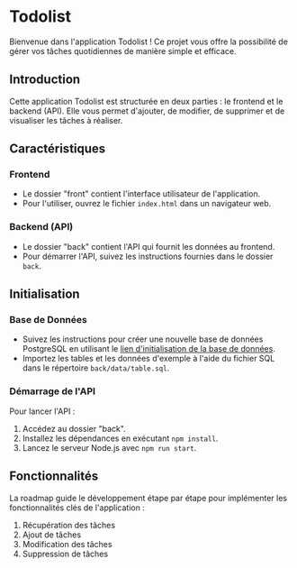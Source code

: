 # Todolist

Bienvenue dans l'application Todolist ! Ce projet vous offre la possibilité de gérer vos tâches quotidiennes de manière simple et efficace.

## Introduction

Cette application Todolist est structurée en deux parties : le frontend et le backend (API). Elle vous permet d'ajouter, de modifier, de supprimer et de visualiser les tâches à réaliser.

## Caractéristiques

### Frontend

- Le dossier "front" contient l'interface utilisateur de l'application.
- Pour l'utiliser, ouvrez le fichier `index.html` dans un navigateur web.

### Backend (API)

- Le dossier "back" contient l'API qui fournit les données au frontend.
- Pour démarrer l'API, suivez les instructions fournies dans le dossier `back`.

## Initialisation

### Base de Données

- Suivez les instructions pour créer une nouvelle base de données PostgreSQL en utilisant le [lien d'initialisation de la base de données](https://example.com/database-init).
- Importez les tables et les données d'exemple à l'aide du fichier SQL dans le répertoire `back/data/table.sql`.

### Démarrage de l'API

Pour lancer l'API :

1. Accédez au dossier "back".
2. Installez les dépendances en exécutant `npm install`.
3. Lancez le serveur Node.js avec `npm run start`.

## Fonctionnalités

La roadmap guide le développement étape par étape pour implémenter les fonctionnalités clés de l'application :

1. Récupération des tâches
2. Ajout de tâches
3. Modification des tâches
4. Suppression de tâches

